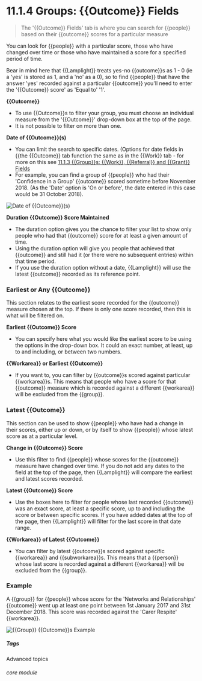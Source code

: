 # 11.1.4 Groups: {{Outcome}} Fields

> The '{{Outcome}} Fields' tab is where you can search for {{people}} based on their {{outcome}} scores for a particular measure

You can look for {{people}} with a particular score, those who have changed over time or those who have maintained a score for a specified period of time. 

Bear in mind here that {{Lamplight}} treats yes-no {{outcome}}s as 1 - 0 (ie a 'yes' is stored as 1, and a 'no' as a 0), so to find {{people}} that have the answer 'yes' recorded against a particular {{outcome}} you'll need to enter the '{{Outcome}} score' as 'Equal to' '1'. 

**{{Outcome}}**

- To use {{Outcome}}s to filter your group, you must choose an individual measure from the '{{Outcome}}' drop-down box at the top of the page. 
- It is not possible to filter on more than one.

**Date of {{Outcome}}(s)**

- You can limit the search to specific dates. (Options for date fields in {{the {{Outcome}} tab function the same as in the {{Work}} tab - for more on this see [11.1.3 {{Group}}s: {{Work}}, {{Referral}} and {{Grant}} Fields](/help/index/p/11.1.3.)
- For example, you can find a group of {{people}} who had their 'Confidence in a Group' {{outcome}} scored sometime before November 2018. (As the 'Date' option is 'On or before', the date entered in this case would be 31 October 2018).

![Date of {{Outcome}}(s)](11.1.4a.png)

**Duration {{Outcome}} Score Maintained**

- The duration option gives you the chance to filter your list to show only people who had that {{outcome}} score for at least a given amount of time. 
- Using the duration option will give you people that achieved that {{outcome}} and still had it (or there were no subsequent entries) within that time period. 
- If you use the duration option without a date, {{Lamplight}} will use the latest {{outcome}} recorded as its reference point.


### Earliest or Any {{Outcome}}

This section relates to the earliest score recorded for the {{outcome}} measure chosen at the top. If there is only one score recorded, then this is what will be filtered on.

**Earliest {{Outcome}} Score**

- You can specify here what you would like the earliest score to be using the options in the drop-down box. It could an exact number, at least, up to and including, or between two numbers.

**{{Workarea}} or Earliest {{Outcome}}**

- If you want to, you can filter by {{outcome}}s scored against particular {{workarea}}s. This means that people who have a score for that {{outcome}} measure which is recorded against a different {{workarea}} will be excluded from the {{group}}.


### Latest {{Outcome}}

This section can be used to show {{people}} who have had a change in their scores, either up or down, or by itself to show {{people}} whose latest score as at a particular level.

**Change in {{Outcome}} Score**

- Use this filter to find {{people}} whose scores for the {{outcome}} measure have changed over time. If you do not add any dates to the field at the top of the page, then {{Lamplight}} will compare the earliest and latest scores recorded.

**Latest {{Outcome}} Score**

- Use the boxes here to filter for people whose last recorded {{outcome}} was an exact score, at least a specific score, up to and including the score or between specific scores. If you have added dates at the top of the page, then {{Lamplight}} will filter for the last score in that date range.

**{{Workarea}} of Latest {{Outcome}}**

- You can filter by latest {{outcome}}s scored against specific {{workarea}} and {{subworkarea}}s. This means that a {{person}} whose last score is recorded against a different {{workarea}} will be excluded from the {{group}}.


### Example

A {{group}} for {{people}} whose score for the 'Networks and Relationships' {{outcome}} went up at least one point between 1st January 2017 and 31st December 2018. This score was recorded against the 'Carer Respite' {{workarea}}.

![{{Group}} {{Outcome}}s Example](11.1.4b.png)


##### Tags
Advanced topics

###### core module
